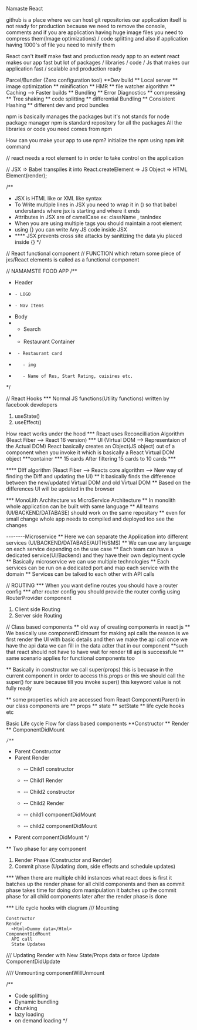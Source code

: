 Namaste React

github is a place where we can host git repositories
our application itself is not ready for production because we need to remove the console, comments and if you are application having huge image files you need to compress them(Image optimizations) / code splitting and also if application having 1000's of file you need to minify them

React can't itself make fast and production ready app
to an extent react makes our app fast but lot of packages / libraries / code / Js that makes our application fast / scalable and production ready

Parcel/Bundler (Zero configuration tool)
**Dev build
** Local server
** image optimization
** minification
** HMR
** file watcher algorithm
** Caching --> Faster builds
** Bundling
** Error Diagnostics
** compressing
** Tree shaking
** code splitting
** differential Bundling
** Consistent Hashing
** different dev and prod bundles



npm is basically manages the packages but it's not stands for node package manager
npm is standard repository for all the packages
All the libraries or code you need comes from npm

How can you make your app to use npm?
initialize the npm using npm init command

// react needs a root element to in order to take control on the application

// JSX => Babel transpiles it into React.createElement => JS Object => HTML Element(render);


/**
 * JSX is HTML like or XML like syntax
 * To Write multiple lines in JSX you need to wrap it in () so that babel understands where jsx is starting and where it ends
 * Attributes in JSX are of camelCase ex: className , tanIndex
 * When you are using multiple tags you should maintain a root element
 * using {} you can write Any JS code inside JSX
 * **** JSX prevents cross site attacks by sanitizing the data yiu placed inside {}
 */

 // React functional component
// FUNCTION which return some piece of jxs/React elements is called as a functional component


// NAMAMSTE FOOD APP
/**
 * Header
*     - LOGO
*     - Nav Items
 * Body
 *    - Search
 *    - Restaurant Container
 *      - Restaurant card
 *        - img
 *        - Name of Res, Start Rating, cuisines etc.
 */

 // React Hooks
 *** Normal JS functions(Utility functions) written by facebook developers
 1) useState()
 2) useEffect()


How react works under the hood 
*** React uses Reconcilliation Algorithm (React Fiber --> React 16 version)
  *** UI (Virtual DOM --> Representaion of the Actual DOM)
  React basically creates an Object(JS object) out of a component when you invoke it which is basically a React Virtual DOM object
    ***container
        *** 15 cards
        After filtering 15 cards to 10 cards
            *** 

**** DIff algorithm (React Fiber --> Reacts core algorithm -->  New way of finding the Diff and updating the UI)
    ** It basically finds the difference between the new/updated Virtual DOM and old Virtual DOM
    ** Based on the differences UI will be updated in the browser


*** MonoLith Architecture vs MicroService Architecture
  ** In monolith whole application can be built with same language
  ** All teams (UI/BACKEND/DATABASE) should work on the same repositary
  ** even for small change whole app needs to compiled and deployed too see the changes

  --------Microservice
  ** Here we can separate the Application into different services (UI/BACKEND/DATABASE/AUTH/SMS)
  ** We can use any language on each service depending on the use case
  ** Each team can have a dedicated service(UI/Backend) and they have their own deployment cycle
  ** Basically microservice we can use multiple technologies
  ** Each services can be run on a dedicated port and map each service with the domain
  ** Services can be talked to each other with API calls


  // ROUTING
  *** When you want define routes you should have a router config
  *** after router config you should provide the router config using RouterProvider component
  1) Client side Routing
  2) Server side Routing

// Class based components
  ** old way of creating components in react js
  ** We basically use componentDidmount for making api calls the reason is
    we first render the UI with basic details and then we make the api call once we have the api data we can fill in the data adter that in our component
    **such that react should not have to have wait for render till api is successfule
    ** same scenario applies for functional components too

  ** Basically in constructor we call super(props) this is becuase in the current component in order to access this.props or this we should call the super() for sure because till you invoke super() this keyword value is not fully ready

  ** some properties which are accessed from React Component(Parent) in our class components are 
    ** props
    ** state
    ** setState
    ** life cycle hooks etc

  Basic Life cycle Flow for class based components
    **Constructor
    ** Render
    ** ComponentDidMount


    /**
 * Parent Constructor
 * Parent Render
    *  -- Child1 constructor
    *  -- Child1 Render
    
    *  -- Child2 constructor
    *  -- Child2 Render
    
    *  -- child1 componentDidMount
    *  -- child2 componentDidMount
  * Parent componentDidMount
 */

** Two phase for any component
  1) Render Phase (Constructor and Render)
  2) Commit phase (Updating dom, side effects and schedule updates)

 *** When there are multiple child instances what react does is first it batches up the render phase for all child components and then as commit phase takes time for doing dom manipulation it batches up the commit phase for all child components later after the render phase is done


 *** Life cycle hooks with diagram
 /// Mounting

    Constructor
    Render
      <Html>Dummy data</Html>
    ComponentDidMount
      API call
      State Updates

/// Updating
    Render
      <Html>with New State/Props data or force Update</Html>
    ComponentDidUpdate

//// Unmounting
    componentWillUnmount


/**
 * Code splitting
 * Dynamic bundling
 * chunking
 * lazy loading
 * on demand loading
 */
  


